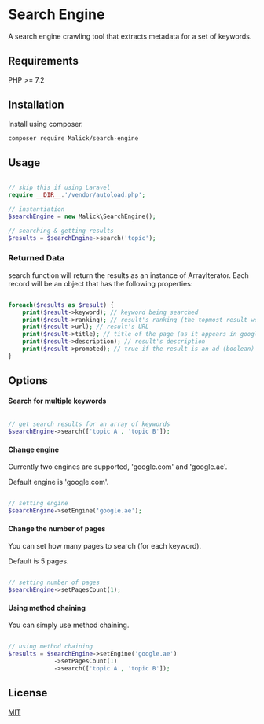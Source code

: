 # Search Engine

A search engine crawling tool that extracts metadata for a set of keywords.

## Requirements
PHP >= 7.2

## Installation

Install using composer.

```bash
composer require Malick/search-engine
```

## Usage

```php

// skip this if using Laravel
require __DIR__.'/vendor/autoload.php';

// instantiation
$searchEngine = new Malick\SearchEngine();

// searching & getting results
$results = $searchEngine->search('topic');

```

### Returned Data
search function will return the results as an instance of ArrayIterator.
Each record will be an object that has the following properties:

```php

foreach($results as $result) {
    print($result->keyword); // keyword being searched
    print($result->ranking); // result's ranking (the topmost result would be 0)
    print($result->url); // result's URL
    print($result->title); // title of the page (as it appears in google search)
    print($result->description); // result's description
    print($result->promoted); // true if the result is an ad (boolean)
}

```

## Options

#### Search for multiple keywords

```php

// get search results for an array of keywords
$searchEngine->search(['topic A', 'topic B']);

```

#### Change engine

Currently two engines are supported, 'google.com' and 'google.ae'.

Default engine is 'google.com'.

```php

// setting engine
$searchEngine->setEngine('google.ae');

```

#### Change the number of pages

You can set how many pages to search (for each keyword).

Default is 5 pages.

```php

// setting number of pages
$searchEngine->setPagesCount(1);

```

#### Using method chaining

You can simply use method chaining.

```php

// using method chaining
$results = $searchEngine->setEngine('google.ae')
             ->setPagesCount(1)
             ->search(['topic A', 'topic B']);


```

## License
[MIT](https://choosealicense.com/licenses/mit/)
